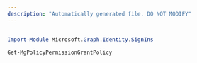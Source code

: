 ```yaml
---
description: "Automatically generated file. DO NOT MODIFY"
---
```


```powershell

Import-Module Microsoft.Graph.Identity.SignIns

Get-MgPolicyPermissionGrantPolicy

```